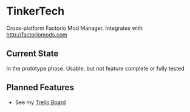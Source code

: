 # TinkerTech
Cross-platform Factorio Mod Manager.  Integrates with http://factoriomods.com

## Current State
In the prototype phase.  Usable, but not feature complete or fully tested

## Planned Features
-  See my [Trello Board](https://trello.com/b/t9ESe0MP/tinker-tech-stories)
